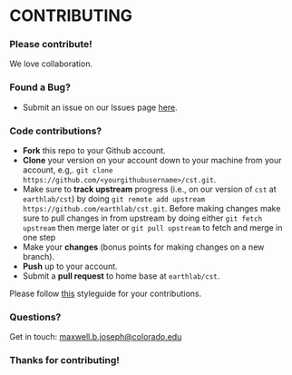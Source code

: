# CONTRIBUTING #

### Please contribute!
We love collaboration.

### Found a Bug?

* Submit an issue on our Issues page [here](https://github.com/earthlab/cst/issues).

### Code contributions?

* **Fork** this repo to your Github account.
* **Clone** your version on your account down to your machine from your account, e.g,. `git clone https://github.com/<yourgithubusername>/cst.git`.
* Make sure to **track upstream** progress (i.e., on our version of `cst` at `earthlab/cst`) by doing `git remote add upstream https://github.com/earthlab/cst.git`. Before making changes make sure to pull changes in from upstream by doing either `git fetch upstream` then merge later or `git pull upstream` to fetch and merge in one step
* Make your **changes** (bonus points for making changes on a new branch).
* **Push** up to your account.
* Submit a **pull request** to home base at `earthlab/cst`.

Please follow [this](http://adv-r.had.co.nz/Style.html) styleguide for your contributions.

### Questions?

Get in touch: [maxwell.b.joseph@colorado.edu](mailto:maxwell.b.joseph@colorado.edu)

### Thanks for contributing!

